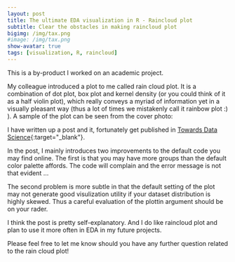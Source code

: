 ```yaml
---
layout: post
title: The ultimate EDA visualization in R - Raincloud plot
subtitle: Clear the obstacles in making raincloud plot
bigimg: /img/tax.png
#image: /img/tax.png
show-avatar: true
tags: [visualization, R, raincloud]
---
```


This is a by-product I worked on an academic project. 

My colleague introduced a plot to me called rain cloud plot. It is a combination of dot plot, box plot and kernel density (or you could think of it as a half violin plot), which really conveys a myriad of information yet in a visually pleasant way (thus a lot of times we mistakenly call it rainbow plot :) ). A sample of the plot can be seen from the cover photo:

I have written up a post and it, fortunately get published in [Towards Data Science](https://towardsdatascience.com/the-ultimate-eda-visualization-in-r-e6aff6afe5c1){:target="_blank"}. 

In the post, I mainly introduces two improvements to the default code you may find online. The first is that you may have more groups than the default color palette affords. The code will complain and the error message is not that evident ...

The second problem is more subtle in that the default setting of the plot may not generate good visulization utility if your dataset distribution is highly skewed. Thus a careful evaluation of the plottin argument should be on your rader. 

I think the post is pretty self-explanatory. And I do like raincloud plot and plan to use it more often in EDA in my future projects.


Please feel free to let me know should you have any further question related to the rain cloud plot! 


